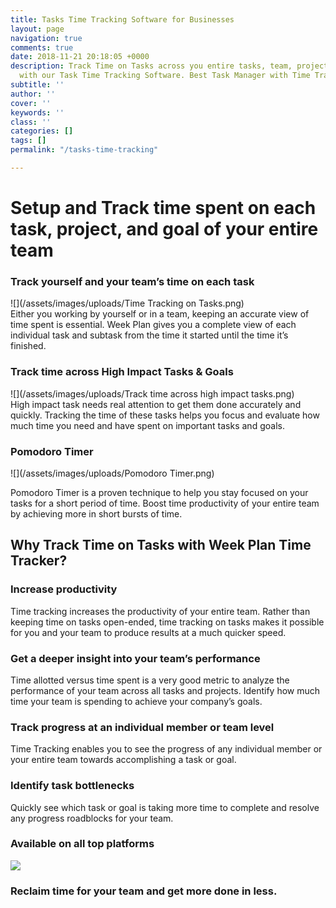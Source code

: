 ```yaml
---
title: Tasks Time Tracking Software for Businesses
layout: page
navigation: true
comments: true
date: 2018-11-21 20:18:05 +0000
description: Track Time on Tasks across you entire tasks, team, projects and objectives
  with our Task Time Tracking Software. Best Task Manager with Time Tracking.
subtitle: ''
author: ''
cover: ''
keywords: ''
class: ''
categories: []
tags: []
permalink: "/tasks-time-tracking"

---
```

# Setup and Track time spent on each task, project, and goal of your entire team

### **Track yourself and your team’s time on each task**

![](/assets/images/uploads/Time Tracking on Tasks.png)  
Either you working by yourself or in a team, keeping an accurate view of time spent is essential. Week Plan gives you a complete view of each individual task and subtask from the time it started until the time it’s finished.

### **Track time across High Impact Tasks & Goals**

![](/assets/images/uploads/Track time across high impact tasks.png)  
High impact task needs real attention to get them done accurately and quickly. Tracking the time of these tasks helps you focus and evaluate how much time you need and have spent on important tasks and goals.

### **Pomodoro Timer**

![](/assets/images/uploads/Pomodoro Timer.png)

Pomodoro Timer is a proven technique to help you stay focused on your tasks for a short period of time. Boost time productivity of your entire team by achieving more in short bursts of time.

## **Why Track Time on Tasks with Week Plan Time Tracker?**

### **Increase productivity**

Time tracking increases the productivity of your entire team. Rather than keeping time on tasks open-ended, time tracking on tasks makes it possible for you and your team to produce results at a much quicker speed.

### **Get a deeper insight into your team’s performance**

Time allotted versus time spent is a very good metric to analyze the performance of your team across all tasks and projects. Identify how much time your team is spending to achieve your company’s goals.

### **Track progress at an individual member or team level**

Time Tracking enables you to see the progress of any individual member or your entire team towards accomplishing a task or goal.

### **Identify task bottlenecks**

Quickly see which task or goal is taking more time to complete and resolve any progress roadblocks for your team.

### Available on all top platforms

![](https://weekplan.net/assets/images/uploads/All%20Apps-1.png)

### **Reclaim time for your team and get more done in less.**